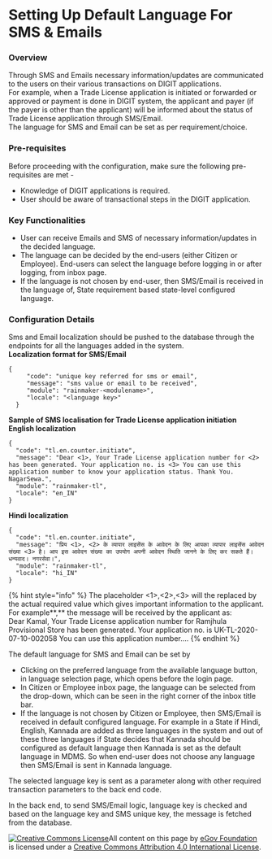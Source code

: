# Setting Up Default Language For SMS & Emails

### Overview

Through SMS and Emails necessary information/updates are communicated to the users on their various transactions on DIGIT applications.\
For example, when a Trade License application is initiated or forwarded or approved or payment is done in DIGIT system, the applicant and payer (if the payer is other than the applicant) will be informed about the status of Trade License application through SMS/Email.\
The language for SMS and Email can be set as per requirement/choice.

### Pre-requisites

Before proceeding with the configuration, make sure the following pre-requisites are met -

* Knowledge of DIGIT applications is required.
* User should be aware of transactional steps in the DIGIT application.

### Key Functionalities

* User can receive Emails and SMS of necessary information/updates in the decided language.
* The language can be decided by the end-users (either Citizen or Employee). End-users can select the language before logging in or after logging, from inbox page.
* If the language is not chosen by end-user, then SMS/Email is received in the language of, State requirement based state-level configured language.

### Configuration Details

Sms and Email localization should be pushed to the database through the endpoints for all the languages added in the system.\
**Localization format for SMS/Email**

```
{
     "code": "unique key referred for sms or email",
     "message": "sms value or email to be received",
     "module": "rainmaker-<modulename>",
     "locale": "<language key>"
  }
```

**Sample of SMS localisation for Trade License application initiation**\
**English localization**

```
{
  "code": "tl.en.counter.initiate",
  "message": "Dear <1>, Your Trade License application number for <2> has been generated. Your application no. is <3> You can use this application number to know your application status. Thank You. NagarSewa.",
  "module": "rainmaker-tl",
  "locale": "en_IN"
}
```

**Hindi localization**

```
{
  "code": "tl.en.counter.initiate",
  "message": "प्रिय <1>, <2> के व्यापार लाइसेंस के आवेदन के लिए आपका व्यापार लाइसेंस आवेदन संख्या <3> है। आप इस आवेदन संख्या का उपयोग अपनी आवेदन स्थिति जानने के लिए कर सकते हैं। धन्यवाद। नगरसेवा।",
  "module": "rainmaker-tl",
  "locale": "hi_IN"
}
```

{% hint style="info" %}
The placeholder <1>,<2>,<3> will the replaced by the actual required value which gives important information to the applicant.\
For example\*\*,\*\* the message will be received by the applicant as:\
Dear Kamal, Your Trade License application number for Ramjhula Provisional Store has been generated. Your application no. is UK-TL-2020-07-10-002058 You can use this application number….
{% endhint %}

The default language for SMS and Email can be set by

* Clicking on the preferred language from the available language button, in language selection page, which opens before the login page.
* In Citizen or Employee inbox page, the language can be selected from the drop-down, which can be seen in the right corner of the inbox title bar.
* If the language is not chosen by Citizen or Employee, then SMS/Email is received in default configured language. For example in a State if Hindi, English, Kannada are added as three languages in the system and out of these three languages if State decides that Kannada should be configured as default language then Kannada is set as the default language in MDMS. So when end-user does not choose any language then SMS/Email is sent in Kannada language.

The selected language key is sent as a parameter along with other required transaction parameters to the back end code.

In the back end, to send SMS/Email logic, language key is checked and based on the language key and SMS unique key, the message is fetched from the database.

[![Creative Commons License](https://i.creativecommons.org/l/by/4.0/80x15.png)​](http://creativecommons.org/licenses/by/4.0/)All content on this page by [eGov Foundation](https://egov.org.in/) is licensed under a [Creative Commons Attribution 4.0 International License](http://creativecommons.org/licenses/by/4.0/).
